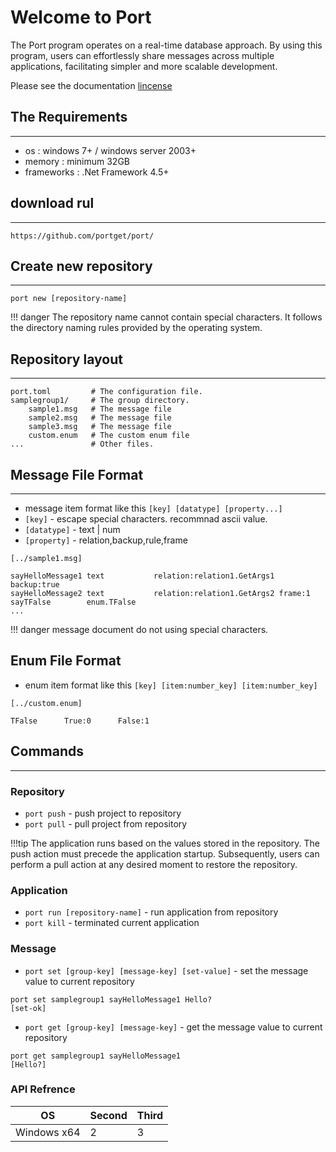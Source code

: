 # Welcome to Port

The Port program operates on a real-time database approach. By using this program, users can effortlessly share messages across multiple applications, facilitating simpler and more scalable development.

Please see the documentation [lincense](license.md)

## The Requirements 
---
* os         : windows 7+ / windows server 2003+
* memory     : minimum 32GB
* frameworks : .Net Framework 4.5+  


## download rul
---
```
https://github.com/portget/port/
```


## Create new repository
___


```
port new [repository-name]
```

!!! danger
    The repository name cannot contain special characters. 
    It follows the directory naming rules provided by the operating system.


## Repository layout
___
    port.toml         # The configuration file.
    samplegroup1/     # The group directory. 
        sample1.msg   # The message file
        sample2.msg   # The message file
        sample3.msg   # The message file
        custom.enum   # The custom enum file 
    ...               # Other files.



## Message File Format
___
* message item format like this `[key] [datatype] [property...]`
* `[key]`      - escape special characters. recommnad ascii value.
* `[datatype]` - text | num 
* `[property]` - relation,backup,rule,frame
         
```
[../sample1.msg]

sayHelloMessage1 text           relation:relation1.GetArgs1 backup:true 
sayHelloMessage2 text           relation:relation1.GetArgs2 frame:1
sayTFalse        enum.TFalse 
...
```

!!! danger
    message document do not using special characters. 


## Enum File Format

* enum item format like this `[key] [item:number_key] [item:number_key]`


```
[../custom.enum]

TFalse      True:0      False:1
```



## Commands
___
### Repository
* `port push` - push project to repository
* `port pull` - pull project from repository

!!!tip
    The application runs based on the values stored in the repository. The push action must precede the application startup. 
    Subsequently, users can perform a pull action at any desired moment to restore the repository.



### Application 
* `port run [repository-name]` - run application from repository
* `port kill` - terminated current application

### Message
* `port set [group-key] [message-key] [set-value]` - set the message value to current repository
```
port set samplegroup1 sayHelloMessage1 Hello?
[set-ok]
```
* `port get [group-key] [message-key]` - get the message value to current repository
```
port get samplegroup1 sayHelloMessage1
[Hello?]
```
 

### API Refrence

OS | Second | Third 
------|--------|--------
Windows x64 | 2 | 3 


 